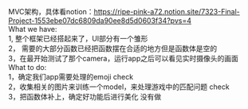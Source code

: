 MVC架构，具体看notion：https://ripe-pink-a72.notion.site/7323-Final-Project-1553ebe07dc6809da90ee8d5d0603f34?pvs=4  
What we have:  
1, 整个框架已经搭起来了，UI部分有一个雏形  
2， 需要的大部分函数已经把函数摆在合适的地方但是函数体是空的  
3，在最开始测试了那个camera，运行app之后可以看见实时摄像头的画面    
What to do:  
1，确定我们app需要处理的emoji  check  
2，收集相关的图片来训练一个model，来处理游戏中的匹配问题  check  
3，把函数体补上，确定好功能后进行美化  没有做  
